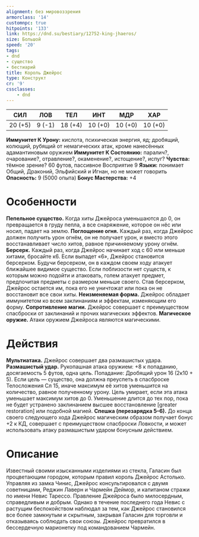 ```yaml
---
alignment: без мировоззрения
armorclass: '14'
customnpc: true
hitpoints: '133'
link: https://dnd.su/bestiary/12752-king-jhaeros/
size: Большой
speed: '20'
tags:
- dnd
- существо
- бестиарий
title: Король Джейрос
type: Конструкт
cr: '9'
cssclasses:
    - dnd
---
```



| СИЛ | ЛОВ | ТЕЛ | ИНТ | МДР | ХАР |
|---|---|---|---|---|---|
| 20 (+5) | 9 (-1) | 18 (+4) | 10 (+0) | 10 (+0) | 10 (+0) |
**Иммунитет К Урону:** кислота, психическая энергия, яд; дробящий, колющий, рубящий от немагических атак, кроме нанесённых адамантиновым оружием
**Иммунитет К Состоянию:** паралич?, очарование?, отравление?, окаменение?, истощение?, испуг?
**Чувства:** тёмное зрение? 60 футов, пассивное Восприятие 9
**Языки:** понимает Общий, Драконий, Эльфийский и Игнан, но не может говорить
**Опасность:** 9 (5000 опыта)
**Бонус Мастерства:** +4


# Особенности
**Пепельное существо.** Когда хиты Джейроса уменьшаются до 0, он превращается в груду пепла, а все снаряжение, которое он нёс или носил, падает на землю.
**Поглощение огня.** Каждый раз, когда Джейрос должен получить урон огнём, он не получает урон, и вместо этого восстанавливает число хитов, равное причиняемому урону огнём.
**Берсерк.** Каждый раз, когда Джейрос начинает ход с 60 или меньше хитами, бросайте к6. Если выпадет «6», Джейрос становится берсерком. Будучи берсерком, он в каждом своем ходу атакует ближайшее видимое существо. Если поблизости нет существ, к которым можно подойти и атаковать, голем атакует предмет, предпочитая предметы с размером меньше своего. Став берсерком, Джейрос остается им, пока его не уничтожат или пока он не восстановит все свои хиты.
**Неизменяемая форма.** Джейрос обладает иммунитетом ко всем заклинаниям и эффектам, изменяющим его форму.
**Сопротивление магии.** Джейрос совершает с преимуществом спасброски от заклинаний и прочих магических эффектов.
**Магическое оружие.** Атаки оружием Джейроса являются магическими.


# Действия
**Мультиатака.** Джейрос совершает два размашистых удара.
**Размашистый удар.** Рукопашная атака оружием: +8 к попаданию, досягаемость 5 футов, одна цель. Попадание: Дробящий урон 16 (2к10 + 5). Если цель — существо, она должна преуспеть в спасброске Телосложения Сл 15, иначе максимум её хитов уменьшится на количество, равное полученному урону. Цель умирает, если эта атака уменьшает максимум хитов до 0. Уменьшение длится до тех пор, пока не будет устранено заклинанием высшее восстановление [greater restoration] или подобной магией.
**Спешка (перезарядка 5–6).** До конца своего следующего хода Джейрос магическим образом получает бонус +2 к КД, совершает с преимуществом спасброски Ловкости, и может использовать атаку размашистым ударом бонусным действием.


# Описание
Известный своими изысканными изделиями из стекла, Галасин был процветающим городом, которым правил король Джейрос Астолько. Управляя из замка Чинис, Джейрос консультировался с двумя советницами, Реджин Лаверн и Чармейн Деймор, и капитаном стражи по имени Невис Тарессо. Правление Джейроса было милосердным, справедливым и добрым. Однако в течение последнего года Невис с растущим беспокойством наблюдал за тем, как Джейрос становился все более замкнутым и скрытным, закрывая Галасин для торговли и отказываясь соблюдать свои союзы. Джейрос превратился в бессердечную марионетку под командованием Чармейн.